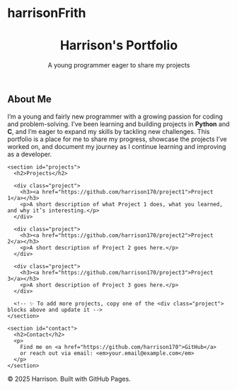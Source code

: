 # harrisonFrith
<!DOCTYPE html>
<html lang="en">
<head>
  <meta charset="UTF-8">
  <meta name="viewport" content="width=device-width, initial-scale=1.0">
  <title>Harrison's Portfolio</title>
  <link rel="stylesheet" href="style.css">
</head>
<body>
  <header>
    <h1>Harrison's Portfolio</h1>
    <p>A young programmer eager to share my projects</p>
  </header>

  <main>
    <section id="about">
      <h2>About Me</h2>
      <p>
        I’m a young and fairly new programmer with a growing passion for coding and problem-solving. 
        I’ve been learning and building projects in <strong>Python</strong> and <strong>C</strong>, 
        and I’m eager to expand my skills by tackling new challenges. 
        This portfolio is a place for me to share my progress, showcase the projects I’ve worked on, 
        and document my journey as I continue learning and improving as a developer.
      </p>
    </section>

    <section id="projects">
      <h2>Projects</h2>

      <div class="project">
        <h3><a href="https://github.com/harrison170/project1">Project 1</a></h3>
        <p>A short description of what Project 1 does, what you learned, and why it’s interesting.</p>
      </div>

      <div class="project">
        <h3><a href="https://github.com/harrison170/project2">Project 2</a></h3>
        <p>A short description of Project 2 goes here.</p>
      </div>

      <div class="project">
        <h3><a href="https://github.com/harrison170/project3">Project 3</a></h3>
        <p>A short description of Project 3 goes here.</p>
      </div>

      <!-- ✨ To add more projects, copy one of the <div class="project"> blocks above and update it -->
    </section>

    <section id="contact">
      <h2>Contact</h2>
      <p>
        Find me on <a href="https://github.com/harrison170">GitHub</a>  
        or reach out via email: <em>your.email@example.com</em>
      </p>
    </section>
  </main>

  <footer>
    <p>© 2025 Harrison. Built with GitHub Pages.</p>
  </footer>
</body>
</html>

